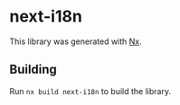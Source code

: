 # next-i18n

This library was generated with [Nx](https://nx.dev).

## Building

Run `nx build next-i18n` to build the library.
